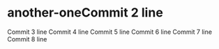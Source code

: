 # another-oneCommit 2 line
Commit 3 line
Commit 4 line
Commit 5 line
Commit 6 line
Commit 7 line
Commit 8 line
